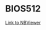 # BIOS512

[Link to NBViewer](https://nbviewer.jupyter.org/github/anastasiafree/BIOS512/tree/main/)
